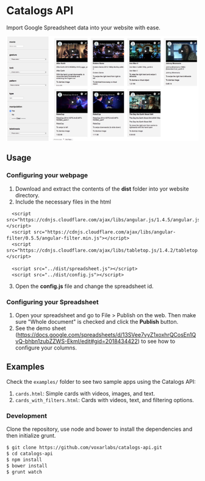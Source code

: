 # Catalogs API
Import Google Spreadsheet data into your website with ease.

![Catalogs API Application](docs/coverImage.png)


## Usage
### Configuring your webpage
1. Download and extract the contents of the **dist** folder into yor website directory.
2. Include the necessary files in the html
```
  <script src="https://cdnjs.cloudflare.com/ajax/libs/angular.js/1.4.5/angular.js"></script>
  <script src="https://cdnjs.cloudflare.com/ajax/libs/angular-filter/0.5.5/angular-filter.min.js"></script>
  <script src="https://cdnjs.cloudflare.com/ajax/libs/tabletop.js/1.4.2/tabletop.min.js"></script>

  <script src="../dist/spreadsheet.js"></script>
  <script src="../dist/config.js"></script>
```
3. Open the **config.js** file and change the spreadsheet id.

### Configuring your Spreadsheet
1. Open your spreadsheet and go to File > Publish on the web. Then make sure "Whole document" is checked and click the **Publish** button.
2. See the demo sheet (https://docs.google.com/spreadsheets/d/13SVee7vyZ1xoxhrQCosEn1QvQ-bhbn1zubZZWS-EkmI/edit#gid=2018434422) to see how to configure your columns.


## Examples
Check the `examples/` folder to see two sample apps using the Catalogs API:
1. `cards.html`: Simple cards with videos, images, and text.
2. `cards_with_filters.html`: Cards with videos, text, and filtering options.

### Development
Clone the repository, use node and bower to install the dependencies and then initialize grunt.

    $ git clone https://github.com/voxarlabs/catalogs-api.git
    $ cd catalogs-api
    $ npm install
    $ bower install
    $ grunt watch

